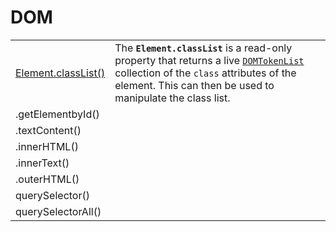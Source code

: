 # DOM

|  |  |
| :--- | :--- |
| [Element.classList\(\)](https://developer.mozilla.org/en-US/docs/Web/API/Element/classList) | The **`Element.classList`** is a read-only property that returns a live [`DOMTokenList`](https://developer.mozilla.org/en-US/docs/Web/API/DOMTokenList) collection of the `class` attributes of the element. This can then be used to manipulate the class list. |
| .getElementbyId\(\) |  |
| .textContent\(\) |  |
| .innerHTML\(\) |  |
| .innerText\(\) |  |
| .outerHTML\(\) |  |
| querySelector\(\) |  |
| querySelectorAll\(\) |  |

